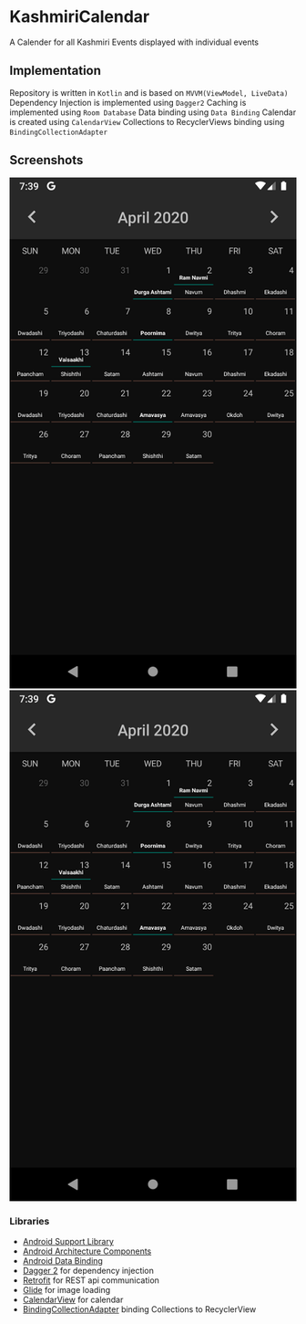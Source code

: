 # KashmiriCalendar
A Calender for all Kashmiri Events displayed with individual events

## Implementation

Repository is written in `Kotlin` and is based on `MVVM(ViewModel, LiveData)`
Dependency Injection is implemented using `Dagger2`
Caching is implemented using `Room Database`
Data binding using `Data Binding`
Calendar is created using `CalendarView`
Collections to RecyclerViews binding using  `BindingCollectionAdapter`

## Screenshots
<img src="https://github.com/shadygoneinsane/KashmiriCalendar/blob/master/screenshots/screenshot_1.png" alt="Screenshot 1"/>
<img src="https://github.com/shadygoneinsane/KashmiriCalendar/blob/master/screenshots/screenshot_1.png" alt="Screenshot 2"/>

### Libraries
* [Android Support Library][support-lib]
* [Android Architecture Components][arch]
* [Android Data Binding][data-binding]
* [Dagger 2][dagger2] for dependency injection
* [Retrofit][retrofit] for REST api communication
* [Glide][glide] for image loading
* [CalendarView][calendarview] for calendar
* [BindingCollectionAdapter][bindingcollectionadapter] binding Collections to RecyclerView


[mockwebserver]: https://github.com/square/okhttp/tree/master/mockwebserver
[support-lib]: https://developer.android.com/topic/libraries/support-library/index.html
[arch]: https://developer.android.com/arch
[data-binding]: https://developer.android.com/topic/libraries/data-binding/index.html
[dagger2]: https://google.github.io/dagger
[retrofit]: http://square.github.io/retrofit
[glide]: https://github.com/bumptech/glide
[bindingcollectionadapter]: https://github.com/evant/binding-collection-adapter
[calendarview]: https://github.com/kizitonwose/CalendarView


